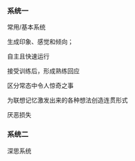 ### 系统一

常用/基本系统

生成印象、感觉和倾向；

自主且快速运行

接受训练后，形成熟练回应

区分常态中令人惊奇之事

为联想记忆激发出来的各种想法创造连贯形式

厌恶损失



### 系统二

深思系统